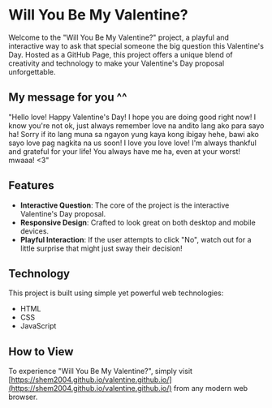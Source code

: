 # Will You Be My Valentine?

Welcome to the "Will You Be My Valentine?" project, a playful and interactive way to ask that special someone the big question this Valentine's Day. Hosted as a GitHub Page, this project offers a unique blend of creativity and technology to make your Valentine's Day proposal unforgettable.

## My message for you ^^

"Hello love! Happy Valentine's Day! I hope you are doing good right now! I know you're not ok, just always remember love na andito lang ako para sayo ha! Sorry if ito lang muna sa ngayon yung kaya kong ibigay hehe, bawi ako sayo love pag nagkita na us soon! I love you love love! I'm always thankful and grateful for your life! You always have me ha, even at your worst! mwaaa! <3"

## Features

- **Interactive Question**: The core of the project is the interactive Valentine's Day proposal.
- **Responsive Design**: Crafted to look great on both desktop and mobile devices.
- **Playful Interaction**: If the user attempts to click "No", watch out for a little surprise that might just sway their decision!

## Technology

This project is built using simple yet powerful web technologies:
- HTML
- CSS
- JavaScript

## How to View

To experience "Will You Be My Valentine?", simply visit [https://shem2004.github.io/valentine.github.io/](https://shem2004.github.io/valentine.github.io/) from any modern web browser.

